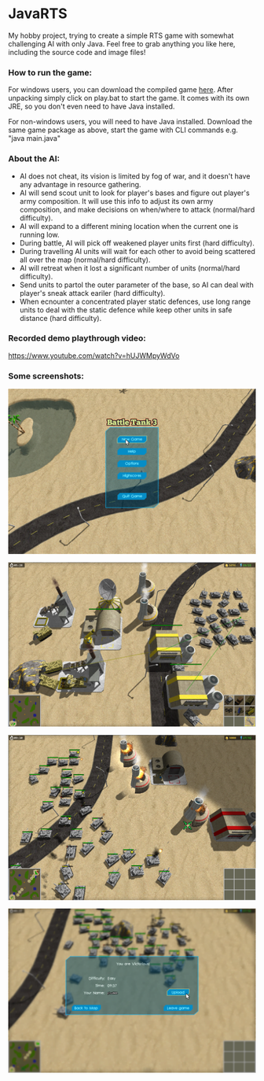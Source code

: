 # JavaRTS
My hobby project, trying to create a simple RTS game with somewhat challenging AI with only Java. 
Feel free to grab anything you like here, including the source code and image files! 


### How to run the game: ###

For windows users, you can download the compiled game [here](https://github.com/phu004/test/blob/master/test/BattleTank3.zip?raw=true). After unpacking simply click on play.bat to start the game. It comes with its own JRE, so you don't even need to have Java installed.

For non-windows users, you will need to have Java installed. Download the same game package as above, start the game with CLI commands e.g. "java main.java"


### About the AI: ###

- AI does not cheat, its vision is limited by fog of war, and it doesn't have any advantage in resource gathering.
- AI will send scout unit to look for player's bases and figure out player's army composition. It will use this info to adjust its own 
   army composition, and make decisions on when/where to attack (normal/hard difficulty).
- AI will expand to a different mining location when the current one is running low.
- During battle, AI will pick off weakened player units first (hard difficulty). 
- During travelling AI units will wait for each other to avoid being scattered all over the map (normal/hard difficulty). 
- AI will retreat when it lost a significant number of units (normal/hard difficulty).
- Send units to partol the outer parameter of the base, so AI can deal with player's sneak attack eariler (hard difficulty).
- When ecnounter a concentrated player static defences, use long range units to deal with the static defence while keep 
   other units in safe distance (hard difficulty).


### Recorded demo playthrough video: ###

https://www.youtube.com/watch?v=hUJWMpyWdVo

### Some screenshots: ###

![alt text](https://github.com/phu004/test/blob/master/test/rts_screenshot01.png)

![alt text](https://github.com/phu004/test/blob/master/test/rts_screenshot02.png)

![alt text](https://github.com/phu004/test/blob/master/test/rts_screenshot03.png)

![alt text](https://github.com/phu004/test/blob/master/test/rts_screenshot04.png)

